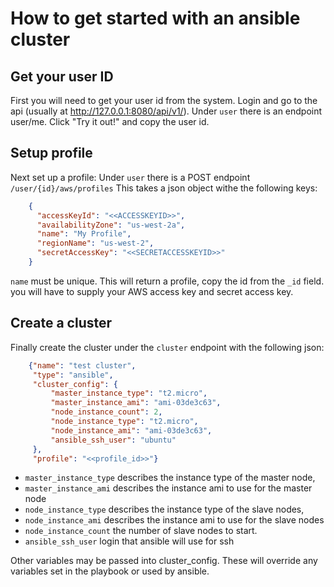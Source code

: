 # How to get started with an ansible cluster

## Get your user ID
   First you will need to get your user id from the system. Login and go to the api (usually at http://127.0.0.1:8080/api/v1/).  Under ```user``` there is an endpoint user/me.  Click "Try it out!" and copy the user id.

## Setup profile
   Next set up a profile:  Under ```user``` there is a POST endpoint ```/user/{id}/aws/profiles``` This takes a json object withe the following keys:
```json
    {
      "accessKeyId": "<<ACCESSKEYID>>",
      "availabilityZone": "us-west-2a",
      "name": "My Profile",
      "regionName": "us-west-2",
      "secretAccessKey": "<<SECRETACCESSKEYID>>"
    }
```

```name``` must be unique. This will return a profile,  copy the id from the ```_id``` field. you will have to supply your AWS access key and secret access key.

## Create a cluster
   Finally create the cluster under the ```cluster``` endpoint with the following json:

```json
    {"name": "test cluster",
     "type": "ansible",
     "cluster_config": {
         "master_instance_type": "t2.micro",
         "master_instance_ami": "ami-03de3c63",
         "node_instance_count": 2,
         "node_instance_type": "t2.micro",
         "node_instance_ami": "ami-03de3c63",
         "ansible_ssh_user": "ubuntu"
     },
     "profile": "<<profile_id>>"}
```

+ ```master_instance_type``` describes the instance type of the master node,
+ ```master_instance_ami``` describes the instance ami to use for the master node
+ ```node_instance_type``` describes the instance type of the slave nodes,
+ ```node_instance_ami``` describes the instance ami to use for the slave nodes
+ ```node_instance_count``` the number of slave nodes to start.
+ ```ansible_ssh_user``` login that ansible will use for ssh

Other variables may be passed into cluster_config.  These will override any variables set in the playbook or used by ansible.

